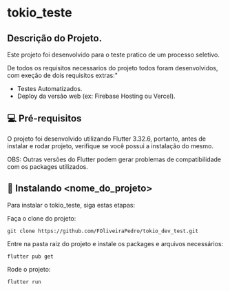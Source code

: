 # tokio_teste


## Descrição do Projeto.

Este projeto foi desenvolvido para o teste pratico de um processo seletivo.

De todos os requisitos necessarios do projeto todos foram desenvolvidos, com exeção de dois requisitos extras:"

- Testes Automatizados.
- Deploy da versão web (ex: Firebase Hosting ou Vercel).

## 💻 Pré-requisitos

O projeto foi desenvolvido utilizando Flutter 3.32.6, portanto, antes de instalar e rodar projeto, verifique se você possui a instalação do mesmo.

OBS: Outras versões do Flutter podem gerar problemas de compatibilidade com os packages utilizados.

## 🚀 Instalando <nome_do_projeto>

Para instalar o tokio_teste, siga estas etapas:

Faça o clone do projeto:

```
git clone https://github.com/FOliveiraPedro/tokio_dev_test.git
```

Entre na pasta raiz do projeto e instale os packages e arquivos necessários:

```
flutter pub get
```

Rode o projeto:

```
flutter run
```
